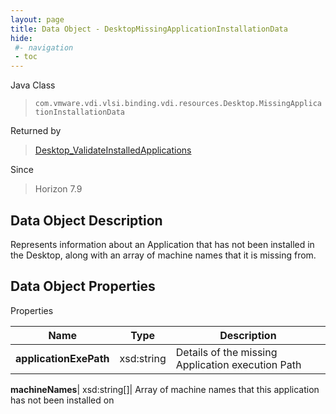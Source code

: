 ```yaml
---
layout: page
title: Data Object - DesktopMissingApplicationInstallationData
hide:
 #- navigation
 - toc
---
```






Java Class  
> `com.vmware.vdi.vlsi.binding.vdi.resources.Desktop.MissingApplicationInstallationData`

Returned by  
> [Desktop_ValidateInstalledApplications](vdi.resources.Desktop.md#validateInstalledApplications)

Since  
> Horizon 7.9


## Data Object Description 

Represents information about an Application that has not been installed in the Desktop, along with an array of machine names that it is missing from. 

## Data Object Properties

Properties

Name |  Type |  Description   
---|---|---  
**applicationExePath**|  xsd:string|  Details of the missing Application execution Path   
  
**machineNames**|  xsd:string[]|  Array of machine names that this application has not been installed on   
  
  
  
  
  
  
